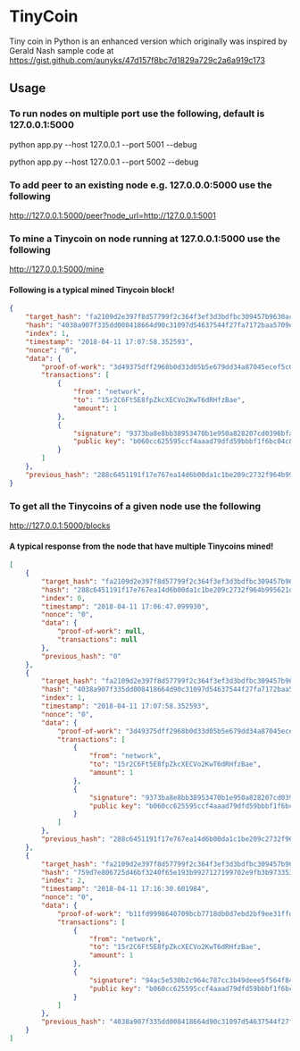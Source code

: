 # TinyCoin
Tiny coin in Python is an enhanced version which originally was inspired by Gerald Nash sample code at https://gist.github.com/aunyks/47d157f8bc7d1829a729c2a6a919c173

## Usage

### To run nodes on multiple port use the following, default is 127.0.0.1:5000

python app.py --host 127.0.0.1 --port 5001 --debug

python app.py --host 127.0.0.1 --port 5002 --debug

### To add peer to an existing node e.g. 127.0.0.0:5000 use the following 

http://127.0.0.1:5000/peer?node_url=http://127.0.0.1:5001

### To mine a Tinycoin on node running at 127.0.0.1:5000 use the following

http://127.0.0.1:5000/mine

#### Following is a typical mined Tinycoin block!

```json
{
    "target_hash": "fa2109d2e397f8d57799f2c364f3ef3d3bdfbc309457b9630ac14d427150f659",
    "hash": "4038a907f335dd008418664d90c31097d54637544f27fa7172baa5709ee6b634",
    "index": 1,
    "timestamp": "2018-04-11 17:07:58.352593",
    "nonce": "0",
    "data": {
        "proof-of-work": "3d49375dff2968b0d33d05b5e679dd34a87045ecef5c0e0159933ff88ea97bca",
        "transactions": [
            {
                "from": "network",
                "to": "15r2C6Ft5E8fpZkcXECVo2KwT6dRHfzBae",
                "amount": 1
            },
            {
                "signature": "9373ba8e8bb38953470b1e950a828207cd0396bfa8fcdf5b8d90bb0fd87809b4b73be15818c8ab882d3dbd9b3c309ba2c12cb85e2d1dc4990094501b08100723",
                "public key": "b060cc625595ccf4aaad79dfd59bbbf1f6bc04c8f8440427bcaeefd0539e2de888784bfb8b1c01cedaa70971a4ca32bafb4ad32e1f8f8be834536e452ce32162"
            }
        ]
    },
    "previous_hash": "288c6451191f17e767ea14d6b00da1c1be209c2732f964b995621d010bd8445e"
}
```
### To get all the Tinycoins of a given node use the following

http://127.0.0.1:5000/blocks

#### A typical response from the node that have multiple Tinycoins mined!

```json
[
    {
        "target_hash": "fa2109d2e397f8d57799f2c364f3ef3d3bdfbc309457b9630ac14d427150f659",
        "hash": "288c6451191f17e767ea14d6b00da1c1be209c2732f964b995621d010bd8445e",
        "index": 0,
        "timestamp": "2018-04-11 17:06:47.099930",
        "nonce": "0",
        "data": {
            "proof-of-work": null,
            "transactions": null
        },
        "previous_hash": "0"
    },
    {
        "target_hash": "fa2109d2e397f8d57799f2c364f3ef3d3bdfbc309457b9630ac14d427150f659",
        "hash": "4038a907f335dd008418664d90c31097d54637544f27fa7172baa5709ee6b634",
        "index": 1,
        "timestamp": "2018-04-11 17:07:58.352593",
        "nonce": "0",
        "data": {
            "proof-of-work": "3d49375dff2968b0d33d05b5e679dd34a87045ecef5c0e0159933ff88ea97bca",
            "transactions": [
                {
                    "from": "network",
                    "to": "15r2C6Ft5E8fpZkcXECVo2KwT6dRHfzBae",
                    "amount": 1
                },
                {
                    "signature": "9373ba8e8bb38953470b1e950a828207cd0396bfa8fcdf5b8d90bb0fd87809b4b73be15818c8ab882d3dbd9b3c309ba2c12cb85e2d1dc4990094501b08100723",
                    "public key": "b060cc625595ccf4aaad79dfd59bbbf1f6bc04c8f8440427bcaeefd0539e2de888784bfb8b1c01cedaa70971a4ca32bafb4ad32e1f8f8be834536e452ce32162"
                }
            ]
        },
        "previous_hash": "288c6451191f17e767ea14d6b00da1c1be209c2732f964b995621d010bd8445e"
    },
    {
        "target_hash": "fa2109d2e397f8d57799f2c364f3ef3d3bdfbc309457b9630ac14d427150f659",
        "hash": "759d7e806725d46bf3240f65e193b9927127199702e9fb3b973353a8b1ea301c",
        "index": 2,
        "timestamp": "2018-04-11 17:16:30.601984",
        "nonce": "0",
        "data": {
            "proof-of-work": "b11fd9998640709bcb7718db0d7ebd2bf9ee31ffd51b39fc4743c60a90fbf215",
            "transactions": [
                {
                    "from": "network",
                    "to": "15r2C6Ft5E8fpZkcXECVo2KwT6dRHfzBae",
                    "amount": 1
                },
                {
                    "signature": "94ac5e530b2c964c787cc3b49deee5f564f84206be9c61821704043abf79f17301a10452fc30ae67cd465eaca8818e74f5e0d65132b76e9f17d5bb7e61fda08b",
                    "public key": "b060cc625595ccf4aaad79dfd59bbbf1f6bc04c8f8440427bcaeefd0539e2de888784bfb8b1c01cedaa70971a4ca32bafb4ad32e1f8f8be834536e452ce32162"
                }
            ]
        },
        "previous_hash": "4038a907f335dd008418664d90c31097d54637544f27fa7172baa5709ee6b634"
    }
]
```

